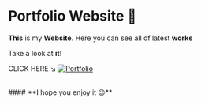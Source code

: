 # **Portfolio Website** 📱

**This** is my **Website**. Here you can see all of latest **works** 
<br />

Take a look at **it!** 
<br/>

CLICK HERE ↘
[![Portfolio](https://user-images.githubusercontent.com/94147847/150810368-af9c1e12-65ae-4698-bf1e-b596003083d6.png)](https://bumboobee.github.io/PersonalWebsite/)

<br />
#### **I hope you enjoy it 😉**


